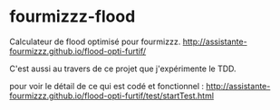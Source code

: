 fourmizzz-flood
===============

Calculateur de flood optimisé pour fourmizzz.
http://assistante-fourmizzz.github.io/flood-opti-furtif/

C'est aussi au travers de ce projet que j'expérimente le TDD.

pour voir le détail de ce qui est codé et fonctionnel :
http://assistante-fourmizzz.github.io/flood-opti-furtif/test/startTest.html
